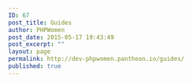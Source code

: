 ```yaml
---
ID: 67
post_title: Guides
author: PHPWomen
post_date: 2015-05-17 19:43:49
post_excerpt: ""
layout: page
permalink: http://dev-phpwomen.pantheon.io/guides/
published: true
---
```

